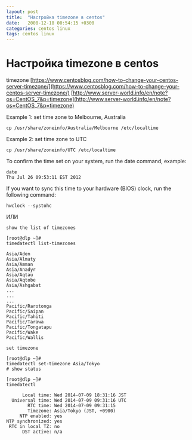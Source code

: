 ```yaml
---
layout: post
title:  "Настройка timezone в centos"
date:   2008-12-18 00:54:15 +0300
categories: centos linux
tags: centos linux
---
```


# Настройка timezone в centos

timezone
[https://www.centosblog.com/how-to-change-your-centos-server-timezone/](https://www.centosblog.com/how-to-change-your-centos-server-timezone/)
[http://www.server-world.info/en/note?os=CentOS_7&p=timezone](http://www.server-world.info/en/note?os=CentOS_7&p=timezone)


Example 1: set time zone to Melbourne, Australia
```
cp /usr/share/zoneinfo/Australia/Melbourne /etc/localtime
```
Example 2: set time zone to UTC
```
cp /usr/share/zoneinfo/UTC /etc/localtime
```
To confirm the time set on your system, run the date command, example:
```
date
Thu Jul 26 09:53:11 EST 2012
```
If you want to sync this time to your hardware (BIOS) clock, run the following command:
```
hwclock --systohc
```



ИЛИ

 `show the list of timezones`


```
[root@dlp ~]#
timedatectl list-timezones

Asia/Aden
Asia/Almaty
Asia/Amman
Asia/Anadyr
Asia/Aqtau
Asia/Aqtobe
Asia/Ashgabat
...
...
...
Pacific/Rarotonga
Pacific/Saipan
Pacific/Tahiti
Pacific/Tarawa
Pacific/Tongatapu
Pacific/Wake
Pacific/Wallis
```


`set timezone`


```
[root@dlp ~]#
timedatectl set-timezone Asia/Tokyo
# show status
```


```
[root@dlp ~]#
timedatectl

      Local time: Wed 2014-07-09 18:31:16 JST
  Universal time: Wed 2014-07-09 09:31:16 UTC
        RTC time: Wed 2014-07-09 09:31:15
        Timezone: Asia/Tokyo (JST, +0900)
     NTP enabled: yes
NTP synchronized: yes
 RTC in local TZ: no
      DST active: n/a
```
